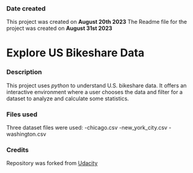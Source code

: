 ### Date created
This project was created on **August 20th 2023**
The Readme file for the project was created on **August 31st 2023**

# Explore US Bikeshare Data


### Description
This project uses _python_ to understand U.S. bikeshare data. It offers an interactive environment where a user chooses the data and filter for a dataset to analyze and calculate some statistics.

### Files used
Three dataset files were used:
-chicago.csv
-new_york_city.csv
-washington.csv

### Credits
Repository was forked from [Udacity](https://github.com/udacity/pdsnd_github.git) 

